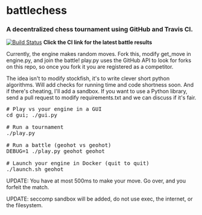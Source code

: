 # battlechess

### A decentralized chess tournament using GitHub and Travis CI.

[![Build Status](https://travis-ci.org/geohot/battlechess.svg?branch=master)](https://travis-ci.org/geohot/battlechess) **Click the CI link for the latest battle results**

Currently, the engine makes random moves. Fork this, modify get_move in engine.py, and join the battle! play.py uses the GitHub API to look for forks on this repo, so once you fork it you are registered as a competitor.

The idea isn't to modify stockfish, it's to write clever short python algorithms. Will add checks for running time and code shortness soon. And if there's cheating, I'll add a sandbox. If you want to use a Python library, send a pull request to modify requirements.txt and we can discuss if it's fair.

<pre>
# Play vs your engine in a GUI
cd gui; ./gui.py

# Run a tournament
./play.py

# Run a battle (geohot vs geohot)
DEBUG=1 ./play.py geohot geohot

# Launch your engine in Docker (quit to quit)
./launch.sh geohot
</pre>

UPDATE: You have at most 500ms to make your move. Go over, and you forfeit the match.

UPDATE: seccomp sandbox will be added, do not use exec, the internet, or the filesystem.


